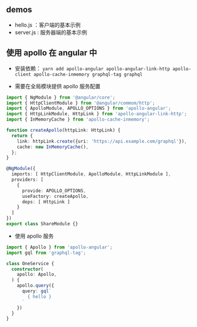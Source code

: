 
## demos

- hello.js ：客户端的基本示例
- server.js : 服务器端的基本示例

## 使用 apollo 在 angular 中

- 安装依赖：
`yarn add apollo-angular apollo-angular-link-http apollo-client apollo-cache-inmemory graphql-tag graphql`

- 需要在全局模块提供 apollo 服务配置

```ts
import { NgModule } from '@angular/core';
import { HttpClientModule } from '@angular/commom/http';
import { ApolloModule, APOLLO_OPTIONS } from 'apollo-angular';
import { HttpLinkModule, HttpLink } from 'apollo-angular-link-http';
import { InMemoryCache } from 'apollo-cache-inmemory';

function createApollo(httpLink: HttpLink) {
  return {
    link: httpLink.create({uri: 'https://api.example.com/graphql'}),
    cache: new InMemoryCache(),
  };
}

@NgModule({
  imports: [ HttpClientModule, ApolloModule, HttpLinkModule ],
  providers: [
    {
      provide: APOLLO_OPTIONS,
      useFactory: createApollo,
      deps: [ HttpLink ]
    }
  ]
})
export class ShareModule {}
```

- 使用 apollo 服务

```ts
import { Apollo } from 'apollo-angular';
import gql from 'graphql-tag';

class OneService {
  constructor(
    apollo: Apollo,
  ) {
    apollo.query({
      query: gql`
        { hello }
      `
    })
  }
}
```
